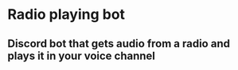 # Radio playing bot
## Discord bot that gets audio from a radio and plays it in your voice channel

